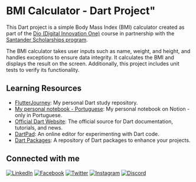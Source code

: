 # BMI Calculator - Dart Project"

This Dart project is a simple Body Mass Index (BMI) calculator created as part of the [Dio (Digital Innovation One)](https://www.dio.me/en) course in partnership with the [Santander Scholarships program](https://www.becas-santander.com/pt_br/index.html). 

The BMI calculator takes user inputs such as name, weight, and height, and handles exceptions to ensure data integrity. It calculates the BMI and displays the result on the screen. Additionally, this project includes unit tests to verify its functionality.

## Learning Resources
- [FlutterJourney](https://github.com/simonekn/DartJourney/tree/main): My personal Dart study repository.
- [My personal notebook - Portuguese](https://skn-programing.notion.site/Dart-Programming-40048615c0714a3dbefcc391371d9089): My personal notebook on Notion - only in Portuguese.
- [Official Dart Website](https://dart.dev/): The official source for Dart documentation, tutorials, and news.
- [DartPad](https://dartpad.dev/): An online editor for experimenting with Dart code.
- [Dart Packages](https://pub.dev/): A repository of Dart packages to enhance your projects.


##  Connected with me 

[![LinkedIn](https://img.shields.io/badge/LinkedIn-fff?style=for-the-badge&logo=linkedin&logoColor=0E76A8)](https://www.linkedin.com/in/simone-nadolny/)
[![Facebook](https://img.shields.io/badge/Facebook-fff?style=for-the-badge&logo=facebook)](https://www.facebook.com/simoneknadolny)
[![Twitter](https://img.shields.io/badge/Twitter-fff?style=for-the-badge&logo=twitter)](https://twitter.com/Simoneknadolny)
[![Instagram](https://img.shields.io/badge/Instagram-fff?style=for-the-badge&logo=instagram)](https://www.instagram.com/simonenadolny/)
[![Discord](https://img.shields.io/badge/Discord-fff?style=for-the-badge&logo=discord)](https://www.discord.com/in/simonekn/)

